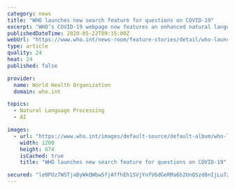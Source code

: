 ```yaml
---
category: news
title: "WHO launches new search feature for questions on COVID-19"
excerpt: "WHO’s COVID-19 webpage now features an enhanced natural language processing search bar, which understands questions posed in everyday language and more accurately delivers answers to those queries. Unlike traditional index-based search that delivers links,"
publishedDateTime: 2020-05-22T09:15:00Z
webUrl: "https://www.who.int/news-room/feature-stories/detail/who-launches-new-search-feature-for-questions-on-covid-19"
type: article
quality: 24
heat: 24
published: false

provider:
  name: World Health Organization
  domain: who.int

topics:
  - Natural Language Processing
  - AI

images:
  - url: "https://www.who.int/images/default-source/default-album/who-launches-new-search-feature-for-questions-on-covid-19.tmb-1200v.jpg?sfvrsn=9cd6d9a5_1"
    width: 1200
    height: 674
    isCached: true
    title: "WHO launches new search feature for questions on COVID-19"

secured: "le9PUz7W5TjaByWkQWbw5fjAffhEh1SVjYnfV6dGeRMa6b2UnQSzd8nIjLu7zNZswRvTZ4KYCIzP7MGkRtMrFghDjOMGhJ1D6VRi91OR1lwJHoDTjIx/qCLxryCAe0wO4gA+mLSkz9T20pGl4Qa0bUVLl0IjB4zSvZqkOANhqo0fvouetbfFHAYxhEvp+GgN+zR4ixf7m2Zuc3AWirdy/Ibi4CV4qdX+u4SixHEylZt8Xs2gtibQNscwc35RqNOsS9bNxl9jK3fap6/ydBVhKCxUrpMfnxw92iCbB7XHHBYc+y0x6dACa0bn+yQAuwW5ZDi1p5s8EAST3pd+h4oaX6kPQJSAFIInk6j58EMHe+kTSsLu/XP9QQx44MjTBOZVUOuB0cCrW9/CriMP6iUpu99yHyJUTUDcTgb3f3SZrJZR+VZ45iDs9X8RxpLfSMw5cbWwqNVqE5ov3OEvdcPeeYjVdvBqfLWhs+miOhPGfRs=;oi4jjP4YCZt2/LB/1wGY0Q=="
---
```


